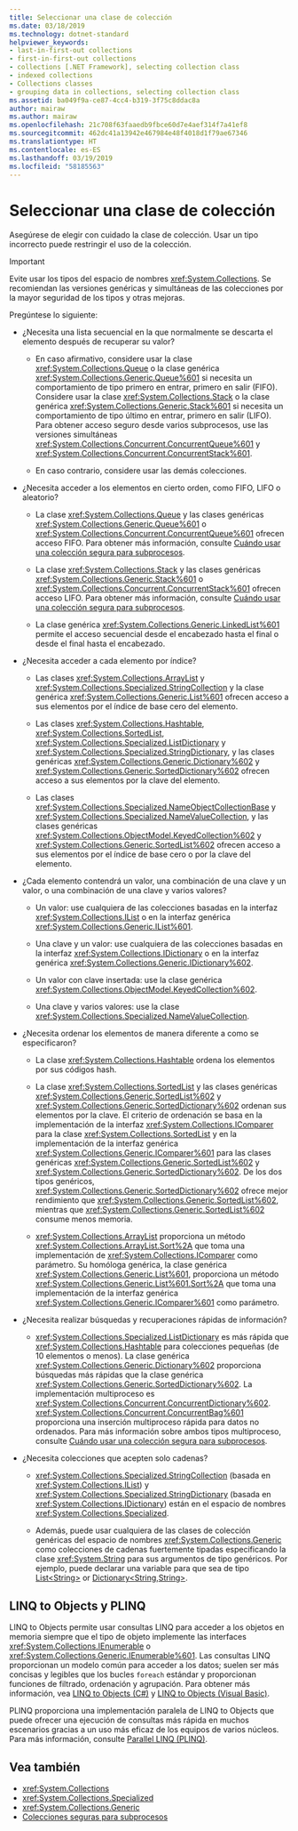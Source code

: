 ```yaml
---
title: Seleccionar una clase de colección
ms.date: 03/18/2019
ms.technology: dotnet-standard
helpviewer_keywords:
- last-in-first-out collections
- first-in-first-out collections
- collections [.NET Framework], selecting collection class
- indexed collections
- Collections classes
- grouping data in collections, selecting collection class
ms.assetid: ba049f9a-ce87-4cc4-b319-3f75c8ddac8a
author: mairaw
ms.author: mairaw
ms.openlocfilehash: 21c708f63faaedb9fbce60d7e4aef314f7a41ef8
ms.sourcegitcommit: 462dc41a13942e467984e48f4018d1f79ae67346
ms.translationtype: HT
ms.contentlocale: es-ES
ms.lasthandoff: 03/19/2019
ms.locfileid: "58185563"
---
```

# <a name="selecting-a-collection-class"></a>Seleccionar una clase de colección

Asegúrese de elegir con cuidado la clase de colección. Usar un tipo incorrecto puede restringir el uso de la colección.  

> [!IMPORTANT]
> Evite usar los tipos del espacio de nombres <xref:System.Collections>. Se recomiendan las versiones genéricas y simultáneas de las colecciones por la mayor seguridad de los tipos y otras mejoras.  

 Pregúntese lo siguiente:  
  
- ¿Necesita una lista secuencial en la que normalmente se descarta el elemento después de recuperar su valor?  
  
  - En caso afirmativo, considere usar la clase <xref:System.Collections.Queue> o la clase genérica <xref:System.Collections.Generic.Queue%601> si necesita un comportamiento de tipo primero en entrar, primero en salir (FIFO). Considere usar la clase <xref:System.Collections.Stack> o la clase genérica <xref:System.Collections.Generic.Stack%601> si necesita un comportamiento de tipo último en entrar, primero en salir (LIFO). Para obtener acceso seguro desde varios subprocesos, use las versiones simultáneas <xref:System.Collections.Concurrent.ConcurrentQueue%601> y <xref:System.Collections.Concurrent.ConcurrentStack%601>.  
  
  - En caso contrario, considere usar las demás colecciones.  
  
- ¿Necesita acceder a los elementos en cierto orden, como FIFO, LIFO o aleatorio?  
  
  - La clase <xref:System.Collections.Queue> y las clases genéricas <xref:System.Collections.Generic.Queue%601> o <xref:System.Collections.Concurrent.ConcurrentQueue%601> ofrecen acceso FIFO. Para obtener más información, consulte [Cuándo usar una colección segura para subprocesos](../../../docs/standard/collections/thread-safe/when-to-use-a-thread-safe-collection.md).  
  
  - La clase <xref:System.Collections.Stack> y las clases genéricas <xref:System.Collections.Generic.Stack%601> o <xref:System.Collections.Concurrent.ConcurrentStack%601> ofrecen acceso LIFO. Para obtener más información, consulte [Cuándo usar una colección segura para subprocesos](../../../docs/standard/collections/thread-safe/when-to-use-a-thread-safe-collection.md).  
  
  - La clase genérica <xref:System.Collections.Generic.LinkedList%601> permite el acceso secuencial desde el encabezado hasta el final o desde el final hasta el encabezado.  
  
- ¿Necesita acceder a cada elemento por índice?  
  
  - Las clases <xref:System.Collections.ArrayList> y <xref:System.Collections.Specialized.StringCollection> y la clase genérica <xref:System.Collections.Generic.List%601> ofrecen acceso a sus elementos por el índice de base cero del elemento.  
  
  - Las clases <xref:System.Collections.Hashtable>, <xref:System.Collections.SortedList>, <xref:System.Collections.Specialized.ListDictionary> y <xref:System.Collections.Specialized.StringDictionary>, y las clases genéricas <xref:System.Collections.Generic.Dictionary%602> y <xref:System.Collections.Generic.SortedDictionary%602> ofrecen acceso a sus elementos por la clave del elemento.  
  
  - Las clases <xref:System.Collections.Specialized.NameObjectCollectionBase> y <xref:System.Collections.Specialized.NameValueCollection>, y las clases genéricas <xref:System.Collections.ObjectModel.KeyedCollection%602> y <xref:System.Collections.Generic.SortedList%602> ofrecen acceso a sus elementos por el índice de base cero o por la clave del elemento.  
  
- ¿Cada elemento contendrá un valor, una combinación de una clave y un valor, o una combinación de una clave y varios valores?  
  
  - Un valor: use cualquiera de las colecciones basadas en la interfaz <xref:System.Collections.IList> o en la interfaz genérica <xref:System.Collections.Generic.IList%601>.  
  
  - Una clave y un valor: use cualquiera de las colecciones basadas en la interfaz <xref:System.Collections.IDictionary> o en la interfaz genérica <xref:System.Collections.Generic.IDictionary%602>.  
  
  - Un valor con clave insertada: use la clase genérica <xref:System.Collections.ObjectModel.KeyedCollection%602>.  
  
  - Una clave y varios valores: use la clase <xref:System.Collections.Specialized.NameValueCollection>.  
  
- ¿Necesita ordenar los elementos de manera diferente a como se especificaron?  
  
  - La clase <xref:System.Collections.Hashtable> ordena los elementos por sus códigos hash.  
  
  - La clase <xref:System.Collections.SortedList> y las clases genéricas <xref:System.Collections.Generic.SortedList%602> y <xref:System.Collections.Generic.SortedDictionary%602> ordenan sus elementos por la clave. El criterio de ordenación se basa en la implementación de la interfaz <xref:System.Collections.IComparer> para la clase <xref:System.Collections.SortedList> y en la implementación de la interfaz genérica <xref:System.Collections.Generic.IComparer%601> para las clases genéricas <xref:System.Collections.Generic.SortedList%602> y <xref:System.Collections.Generic.SortedDictionary%602>. De los dos tipos genéricos, <xref:System.Collections.Generic.SortedDictionary%602> ofrece mejor rendimiento que <xref:System.Collections.Generic.SortedList%602>, mientras que <xref:System.Collections.Generic.SortedList%602> consume menos memoria.  
  
  - <xref:System.Collections.ArrayList> proporciona un método <xref:System.Collections.ArrayList.Sort%2A> que toma una implementación de <xref:System.Collections.IComparer> como parámetro. Su homóloga genérica, la clase genérica <xref:System.Collections.Generic.List%601>, proporciona un método <xref:System.Collections.Generic.List%601.Sort%2A> que toma una implementación de la interfaz genérica <xref:System.Collections.Generic.IComparer%601> como parámetro.  
  
- ¿Necesita realizar búsquedas y recuperaciones rápidas de información?  
  
  - <xref:System.Collections.Specialized.ListDictionary> es más rápida que <xref:System.Collections.Hashtable> para colecciones pequeñas (de 10 elementos o menos). La clase genérica <xref:System.Collections.Generic.Dictionary%602> proporciona búsquedas más rápidas que la clase genérica <xref:System.Collections.Generic.SortedDictionary%602>. La implementación multiproceso es <xref:System.Collections.Concurrent.ConcurrentDictionary%602>. <xref:System.Collections.Concurrent.ConcurrentBag%601> proporciona una inserción multiproceso rápida para datos no ordenados. Para más información sobre ambos tipos multiproceso, consulte [Cuándo usar una colección segura para subprocesos](../../../docs/standard/collections/thread-safe/when-to-use-a-thread-safe-collection.md).  
  
- ¿Necesita colecciones que acepten solo cadenas?  
  
  - <xref:System.Collections.Specialized.StringCollection> (basada en <xref:System.Collections.IList>) y <xref:System.Collections.Specialized.StringDictionary> (basada en <xref:System.Collections.IDictionary>) están en el espacio de nombres <xref:System.Collections.Specialized>.  
  
  - Además, puede usar cualquiera de las clases de colección genéricas del espacio de nombres <xref:System.Collections.Generic> como colecciones de cadenas fuertemente tipadas especificando la clase <xref:System.String> para sus argumentos de tipo genéricos. Por ejemplo, puede declarar una variable para que sea de tipo [List\<String>](xref:System.Collections.Generic.List%601) or [Dictionary<String,String>](xref:System.Collections.Generic.Dictionary%602).
  
## <a name="linq-to-objects-and-plinq"></a>LINQ to Objects y PLINQ  
 LINQ to Objects permite usar consultas LINQ para acceder a los objetos en memoria siempre que el tipo de objeto implemente las interfaces <xref:System.Collections.IEnumerable> o <xref:System.Collections.Generic.IEnumerable%601>. Las consultas LINQ proporcionan un modelo común para acceder a los datos; suelen ser más concisas y legibles que los bucles `foreach` estándar y proporcionan funciones de filtrado, ordenación y agrupación. Para obtener más información, vea [LINQ to Objects (C#)](../../csharp/programming-guide/concepts/linq/linq-to-objects.md) y [LINQ to Objects (Visual Basic)](../../visual-basic/programming-guide/concepts/linq/linq-to-objects.md).  
  
 PLINQ proporciona una implementación paralela de LINQ to Objects que puede ofrecer una ejecución de consultas más rápida en muchos escenarios gracias a un uso más eficaz de los equipos de varios núcleos. Para más información, consulte [Parallel LINQ (PLINQ)](../../../docs/standard/parallel-programming/parallel-linq-plinq.md).  
  
## <a name="see-also"></a>Vea también

- <xref:System.Collections>
- <xref:System.Collections.Specialized>
- <xref:System.Collections.Generic>
- [Colecciones seguras para subprocesos](../../../docs/standard/collections/thread-safe/index.md)
